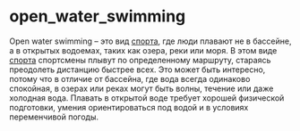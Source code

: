 # open_water_swimming

Open water swimming – это вид [спорта](./sport.md), где люди плавают не в бассейне, а в открытых водоемах, таких как озера, реки или моря. В этом виде [спорта](./sport.md) спортсмены плывут по определенному маршруту, стараясь преодолеть дистанцию быстрее всех. Это может быть интересно, потому что в отличие от бассейна, где вода всегда одинаково спокойная, в озерах или реках могут быть волны, течение или даже холодная вода. Плавать в открытой воде требует хорошей физической подготовки, умения ориентироваться под водой и в условиях переменчивой погоды.
